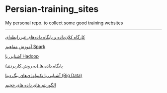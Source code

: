 # Persian-training_sites
My personal repo. to collect some good training websites

---------



[ کارگاه کلان‌داده و پایگاه داده‌های غیررابطه‌ای](https://maktabkhooneh.org/course/%DA%A9%D8%A7%D8%B1%DA%AF%D8%A7%D9%87-%DA%A9%D9%84%D8%A7%D9%86%D8%AF%D8%A7%D8%AF%D9%87-%D9%BE%D8%A7%DB%8C%DA%AF%D8%A7%D9%87-%D8%AF%D8%A7%D8%AF%D9%87%D9%87%D8%A7%DB%8C-%D8%BA%DB%8C%D8%B1%D8%B1%D8%A7%D8%A8%D8%B7%D9%87%D8%A7%DB%8C-mk653/%D9%81%D8%B5%D9%84-%D8%A7%D9%88%D9%84-%DA%A9%D8%A7%D8%B1%DA%AF%D8%A7%D9%87-%DA%A9%D9%84%D8%A7%D9%86%D8%AF%D8%A7%D8%AF%D9%87-%D9%BE%D8%A7%DB%8C%DA%AF%D8%A7%D9%87-%D8%AF%D8%A7%D8%AF%D9%87%D9%87%D8%A7%DB%8C-%D8%BA%DB%8C%D8%B1%D8%B1%D8%A7%D8%A8%D8%B7%D9%87%D8%A7%DB%8C-ch1828/%D9%88%DB%8C%D8%AF%DB%8C%D9%88-%DA%A9%D9%84%D8%A7%D9%86%D8%AF%D8%A7%D8%AF%D9%87-%D9%BE%D8%A7%DB%8C%DA%AF%D8%A7%D9%87-%D8%AF%D8%A7%D8%AF%D9%87%D9%87%D8%A7%DB%8C-%D8%BA%DB%8C%D8%B1%D8%B1%D8%A7%D8%A8%D8%B7%D9%87%D8%A7%DB%8C/) 


[آموزش مفاهیم Spark](https://maktabkhooneh.org/course/%D9%87%D9%85%D8%A7%DB%8C%D8%B4-%D8%AF%D9%88%D8%B1%D9%87-%D8%A2%D9%85%D9%88%D8%B2%D8%B4%DB%8C-Big-Data-mk624/%D9%81%D8%B5%D9%84-%DA%86%D9%87%D8%A7%D8%B1%D9%85-%D8%A2%D9%85%D9%88%D8%B2%D8%B4-%D9%85%D9%81%D8%A7%D9%87%DB%8C%D9%85-spark-ch1713/%D9%88%DB%8C%D8%AF%DB%8C%D9%88-%D8%A2%D9%85%D9%88%D8%B2%D8%B4-%D9%85%D9%81%D8%A7%D9%87%DB%8C%D9%85-spark/)



[آشنایی با Hadoop](https://maktabkhooneh.org/course/%D9%87%D9%85%D8%A7%DB%8C%D8%B4-%D8%AF%D9%88%D8%B1%D9%87-%D8%A2%D9%85%D9%88%D8%B2%D8%B4%DB%8C-Big-Data-mk624/%D9%81%D8%B5%D9%84-%D8%AF%D9%88%D9%85-%D8%A2%D8%B4%D9%86%D8%A7%DB%8C%DB%8C-hadoop-ch1711/%D9%88%DB%8C%D8%AF%DB%8C%D9%88-%D8%A2%D8%B4%D9%86%D8%A7%DB%8C%DB%8C-hadoop/)


[پایگاه داده ها (به روش کاربردی)](https://maktabkhooneh.org/course/%D9%BE%D8%A7%DB%8C%DA%AF%D8%A7%D9%87-%D8%AF%D8%A7%D8%AF%D9%87-%D9%87%D8%A7-%D8%A8%D9%87-%D8%B1%D9%88%D8%B4-%DA%A9%D8%A7%D8%B1%D8%A8%D8%B1%D8%AF%DB%8C-mk297/)


[ آشنایی با تکنولوژی‌های بیگ دیتا (Big Data)](https://maktabkhooneh.org/course/%D9%87%D9%85%D8%A7%DB%8C%D8%B4-%D8%AF%D9%88%D8%B1%D9%87-%D8%A2%D9%85%D9%88%D8%B2%D8%B4%DB%8C-Big-Data-mk624/)


[الگوریتم های داده های حجیم](https://maktabkhooneh.org/course/%D8%A7%D9%84%DA%AF%D9%88%D8%B1%DB%8C%D8%AA%D9%85-%D9%87%D8%A7%DB%8C-%D8%AF%D8%A7%D8%AF%D9%87-%D9%87%D8%A7%DB%8C-%D8%AD%D8%AC%DB%8C%D9%85-mk218/)

